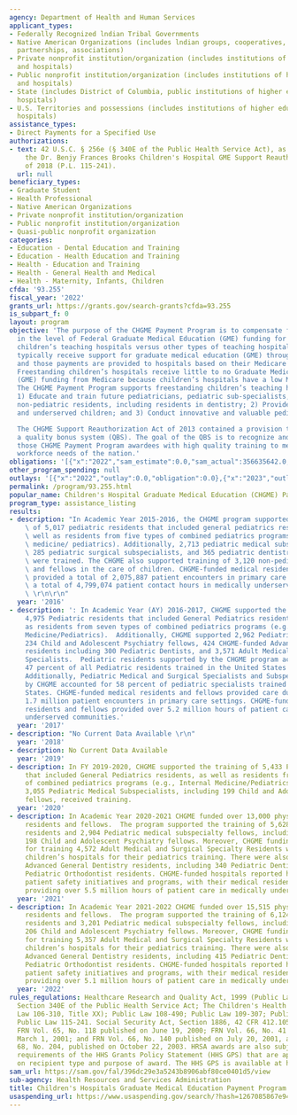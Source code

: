 ```yaml
---
agency: Department of Health and Human Services
applicant_types:
- Federally Recognized lndian Tribal Governments
- Native American Organizations (includes lndian groups, cooperatives, corporations,
  partnerships, associations)
- Private nonprofit institution/organization (includes institutions of higher education
  and hospitals)
- Public nonprofit institution/organization (includes institutions of higher education
  and hospitals)
- State (includes District of Columbia, public institutions of higher education and
  hospitals)
- U.S. Territories and possessions (includes institutions of higher education and
  hospitals)
assistance_types:
- Direct Payments for a Specified Use
authorizations:
- text: 42 U.S.C. § 256e (§ 340E of the Public Health Service Act), as amended by
    the Dr. Benjy Frances Brooks Children's Hospital GME Support Reauthorization Act
    of 2018 (P.L. 115-241).
  url: null
beneficiary_types:
- Graduate Student
- Health Professional
- Native American Organizations
- Private nonprofit institution/organization
- Public nonprofit institution/organization
- Quasi-public nonprofit organization
categories:
- Education - Dental Education and Training
- Education - Health Education and Training
- Health - Education and Training
- Health - General Health and Medical
- Health - Maternity, Infants, Children
cfda: '93.255'
fiscal_year: '2022'
grants_url: https://grants.gov/search-grants?cfda=93.255
is_subpart_f: 0
layout: program
objective: 'The purpose of the CHGME Payment Program is to compensate for the disparity
  in the level of Federal Graduate Medical Education (GME) funding for freestanding
  children’s teaching hospitals versus other types of teaching hospitals. Hospitals
  typically receive support for graduate medical education (GME) through Medicare,
  and those payments are provided to hospitals based on their Medicare patient volume.
  Freestanding children’s hospitals receive little to no Graduate Medical Education
  (GME) funding from Medicare because children’s hospitals have a low Medicare caseload.
  The CHGME Payment Program supports freestanding children’s teaching hospitals that:
  1) Educate and train future pediatricians, pediatric sub-specialists, and other
  non-pediatric residents, including residents in dentistry; 2) Provide care for vulnerable
  and underserved children; and 3) Conduct innovative and valuable pediatric research.

  The CHGME Support Reauthorization Act of 2013 contained a provision to establish
  a quality bonus system (QBS). The goal of the QBS is to recognize and incentivize
  those CHGME Payment Program awardees with high quality training to meet the pediatric
  workforce needs of the nation.'
obligations: '[{"x":"2022","sam_estimate":0.0,"sam_actual":356635642.0,"usa_spending_actual":356635642.0},{"x":"2023","sam_estimate":365469351.0,"sam_actual":0.0,"usa_spending_actual":365469351.0},{"x":"2024","sam_estimate":365436385.0,"sam_actual":0.0,"usa_spending_actual":368972058.0}]'
other_program_spending: null
outlays: '[{"x":"2022","outlay":0.0,"obligation":0.0},{"x":"2023","outlay":0.0,"obligation":0.0},{"x":"2024","outlay":0.0,"obligation":0.0}]'
permalink: /program/93.255.html
popular_name: Children's Hospital Graduate Medical Education (CHGME) Payment Program
program_type: assistance_listing
results:
- description: "In Academic Year 2015-2016, the CHGME program supported the training\
    \ of 5,017 pediatric residents that included general pediatrics residents, as\
    \ well as residents from five types of combined pediatrics programs (e.g., internal\
    \ medicine/ pediatrics). Additionally, 2,713 pediatric medical subspecialists,\
    \ 285 pediatric surgical subspecialists, and 365 pediatric dentistry residents\
    \ were trained. The CHGME also supported training of 3,120 non-pediatric residents\
    \ and fellows in the care of children. CHGME-funded medical residents and fellows\
    \ provided a total of 2,075,887 patient encounters in primary care settings and\
    \ a total of 4,799,074 patient contact hours in medically underserved communities.\
    \ \r\n\r\n"
  year: '2016'
- description: ': In Academic Year (AY) 2016-2017, CHGME supported the training of
    4,975 Pediatric residents that included General Pediatrics residents, as well
    as residents from seven types of combined pediatrics programs (e.g., Internal
    Medicine/Pediatrics).  Additionally, CHGME supported 2,962 Pediatric Medical Subspecialists,
    234 Child and Adolescent Psychiatry fellows, 424 CHGME-funded Advanced Dentistry
    residents including 300 Pediatric Dentists, and 3,571 Adult Medical and Surgical
    Specialists.  Pediatric residents supported by the CHGME program accounted for
    47 percent of all Pediatric residents trained in the United States during AY 2016-2017.
    Additionally, Pediatric Medical and Surgical Specialists and Subspecialists supported
    by CHGME accounted for 58 percent of pediatric specialists trained in the United
    States. CHGME-funded medical residents and fellows provided care during more than
    1.7 million patient encounters in primary care settings. CHGME-funded medical
    residents and fellows provided over 5.2 million hours of patient care in medically
    underserved communities.'
  year: '2017'
- description: "No Current Data Available \r\n"
  year: '2018'
- description: No Current Data Available
  year: '2019'
- description: In FY 2019-2020, CHGME supported the training of 5,433 Pediatric residents
    that included General Pediatrics residents, as well as residents from seven types
    of combined pediatrics programs (e.g., Internal Medicine/Pediatrics). Additionally,
    3,055 Pediatric Medical Subspecialists, including 199 Child and Adolescent Psychiatry
    fellows, received training.
  year: '2020'
- description: In Academic Year 2020-2021 CHGME funded over 13,000 physician and dental
    residents and fellows.  The program supported the training of 5,628 Pediatric
    residents and 2,904 Pediatric medical subspecialty fellows, including training
    198 Child and Adolescent Psychiatry fellows. Moreover, CHGME funding was responsible
    for training 4,572 Adult Medical and Surgical Specialty Residents who rotate through
    children’s hospitals for their pediatrics training. There were also 430 CHGME-funded
    Advanced General Dentistry residents, including 340 Pediatric Dentistry and 21
    Pediatric Orthodontist residents. CHGME-funded hospitals reported having 1,538
    patient safety initiatives and programs, with their medical residents and fellows
    providing over 5.5 million hours of patient care in medically underserved communities.
  year: '2021'
- description: In Academic Year 2021-2022 CHGME funded over 15,515 physician and dental
    residents and fellows.  The program supported the training of 6,124 Pediatric
    residents and 3,201 Pediatric medical subspecialty fellows, including training
    206 Child and Adolescent Psychiatry fellows. Moreover, CHGME funding was responsible
    for training 5,357 Adult Medical and Surgical Specialty Residents who rotate through
    children’s hospitals for their pediatrics training. There were also 516 CHGME-funded
    Advanced General Dentistry residents, including 415 Pediatric Dentistry and 23
    Pediatric Orthodontist residents. CHGME-funded hospitals reported having 1,639
    patient safety initiatives and programs, with their medical residents and fellows
    providing over 5.1 million hours of patient care in medically underserved communities.
  year: '2022'
rules_regulations: Healthcare Research and Quality Act, 1999 (Public Law 106-129),
  Section 340E of the Public Health Service Act; The Children's Health Act, 2000 (Public
  Law 106-310, Title XX); Public Law 108-490; Public Law 109-307; Public Law 113-98;
  Public Law 115-241. Social Security Act, Section 1886, 42 CFR 412.105; 42 CFR 413.86;
  FRN Vol. 65, No. 118 published on June 19, 2000; FRN Vol. 66, No. 41 published on
  March 1, 2001; and FRN Vol. 66, No. 140 published on July 20, 2001, and FRN Vol.
  68, No. 204, published on October 22, 2003. HRSA awards are also subject to the
  requirements of the HHS Grants Policy Statement (HHS GPS) that are applicable based
  on recipient type and purpose of award. The HHS GPS is available at http://www.hrsa.gov/grants/hhsgrantspolicy.pdf.
sam_url: https://sam.gov/fal/396dc29e3a5243b8906abf80ce0401d5/view
sub-agency: Health Resources and Services Administration
title: Children's Hospitals Graduate Medical Education Payment Program
usaspending_url: https://www.usaspending.gov/search/?hash=1267085867e948a7db87d8c1f83467af
---
```


